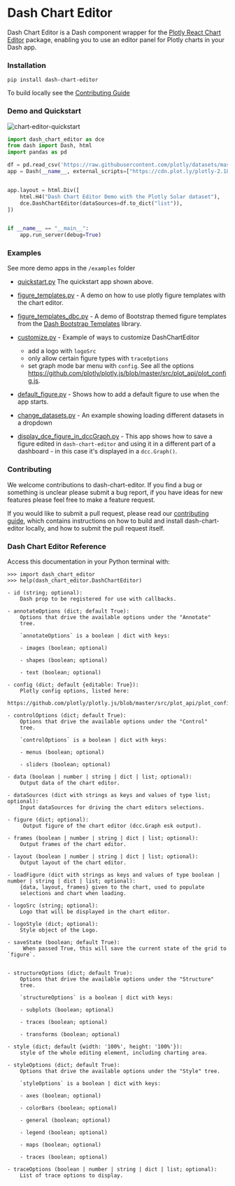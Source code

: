 # Dash Chart Editor

Dash Chart Editor is a Dash component wrapper for the [Plotly React Chart Editor](https://github.com/plotly/react-chart-editor) package, enabling you to use an editor panel for Plotly charts in your Dash app.

### Installation
`pip install dash-chart-editor`

To build locally see the [Contributing Guide](https://github.com/BSd3v/dash-chart-editor/blob/main/CONTRIBUTING.md)


### Demo and Quickstart

![chart-editor-quickstart](https://user-images.githubusercontent.com/72614349/228352185-77700687-764b-424b-9384-83ca87c6050d.gif)



```python
import dash_chart_editor as dce
from dash import Dash, html
import pandas as pd

df = pd.read_csv('https://raw.githubusercontent.com/plotly/datasets/master/solar.csv')
app = Dash(__name__, external_scripts=["https://cdn.plot.ly/plotly-2.18.2.min.js"])


app.layout = html.Div([
    html.H4("Dash Chart Editor Demo with the Plotly Solar dataset"),
    dce.DashChartEditor(dataSources=df.to_dict("list")),
])


if __name__ == "__main__":
    app.run_server(debug=True)

```

### Examples

See more demo apps in the `/examples` folder

- [quickstart.py](https://github.com/BSd3v/dash-chart-editor/blob/dev/examples/quickstart.py)  The quickstart app shown above.    

- [figure_templates.py](https://github.com/BSd3v/dash-chart-editor/blob/dev/examples/figure_templates.py) - A demo on how to use plotly figure templates with the chart editor.   

- [figure_templates_dbc.py](https://github.com/BSd3v/dash-chart-editor/blob/dev/examples/figure_templates_dbc.py) -  A demo of Bootstrap themed figure templates from the [Dash Bootstrap Templates](https://github.com/AnnMarieW/dash-bootstrap-templates) library.    

- [customize.py](https://github.com/BSd3v/dash-chart-editor/blob/dev/examples/customize.py) - Example of ways to customize DashChartEditor
  - add a logo with `logoSrc`
  - only allow certain figure types with `traceOptions`
  - set graph mode bar menu with `config`.  See all the options https://github.com/plotly/plotly.js/blob/master/src/plot_api/plot_config.js.  
  
- [default_figure.py](https://github.com/BSd3v/dash-chart-editor/blob/dev/examples/default_figure.py) - Shows how to add a default figure to use when the app starts.
 

- [change_datasets.py](https://github.com/BSd3v/dash-chart-editor/blob/dev/examples/change_datasets.py) - An example showing loading different datasets in a dropdown

- [display_dce_figure_in_dccGraph.py]() - This app shows how to save a figure edited in `dash-chart-editor` and using
it in a different part of a dashboard - in this case it's displayed in a `dcc.Graph()`.

### Contributing

We welcome contributions to dash-chart-editor. If you find a bug or something is unclear please submit a bug report, if you have ideas for new features please feel free to make a feature request.

If you would like to submit a pull request, please read our [contributing guide](https://github.com/BSd3v/dash-chart-editor/blob/dev/CONTRIBUTING.md), which contains instructions on how to build and install dash-chart-editor locally, and how to submit the pull request itself.

### Dash Chart Editor Reference

Access this documentation in your Python terminal with:
```
>>> import dash_chart_editor
>>> help(dash_chart_editor.DashChartEditor)

```

```   
- id (string; optional):
    Dash prop to be registered for use with callbacks.
   
- annotateOptions (dict; default True):
    Options that drive the available options under the "Annotate"
    tree.
   
    `annotateOptions` is a boolean | dict with keys:
   
    - images (boolean; optional)
   
    - shapes (boolean; optional)
   
    - text (boolean; optional)
   
- config (dict; default {editable: True}):
    Plotly config options, listed here:
    https://github.com/plotly/plotly.js/blob/master/src/plot_api/plot_config.js.
   
- controlOptions (dict; default True):
    Options that drive the available options under the "Control"
    tree.
   
    `controlOptions` is a boolean | dict with keys:
   
    - menus (boolean; optional)
   
    - sliders (boolean; optional)
   
- data (boolean | number | string | dict | list; optional):
    Output data of the chart editor.
   
- dataSources (dict with strings as keys and values of type list; optional):
    Input dataSources for driving the chart editors selections.
 
- figure (dict; optional):
     Output figure of the chart editor (dcc.Graph esk output).

- frames (boolean | number | string | dict | list; optional):
    Output frames of the chart editor.
   
- layout (boolean | number | string | dict | list; optional):
    Output layout of the chart editor.
   
- loadFigure (dict with strings as keys and values of type boolean | number | string | dict | list; optional):
    {data, layout, frames} given to the chart, used to populate
    selections and chart when loading.
   
- logoSrc (string; optional):
    Logo that will be displayed in the chart editor.
   
- logoStyle (dict; optional):
    Style object of the Logo.
    
- saveState (boolean; default True):
     When passed True, this will save the current state of the grid to `figure`.
 
   
- structureOptions (dict; default True):
    Options that drive the available options under the "Structure"
    tree.
   
    `structureOptions` is a boolean | dict with keys:
   
    - subplots (boolean; optional)
   
    - traces (boolean; optional)
   
    - transforms (boolean; optional)
   
- style (dict; default {width: '100%', height: '100%'}):
    style of the whole editing element, including charting area.
   
- styleOptions (dict; default True):
    Options that drive the available options under the "Style" tree.
   
    `styleOptions` is a boolean | dict with keys:
   
    - axes (boolean; optional)
   
    - colorBars (boolean; optional)
   
    - general (boolean; optional)
   
    - legend (boolean; optional)
   
    - maps (boolean; optional)
   
    - traces (boolean; optional)
   
- traceOptions (boolean | number | string | dict | list; optional):
    List of trace options to display.
 ``` 




